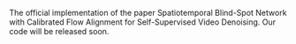The official implementation of the paper Spatiotemporal Blind-Spot Network with Calibrated Flow Alignment for Self-Supervised Video Denoising.
Our code will be released soon.
